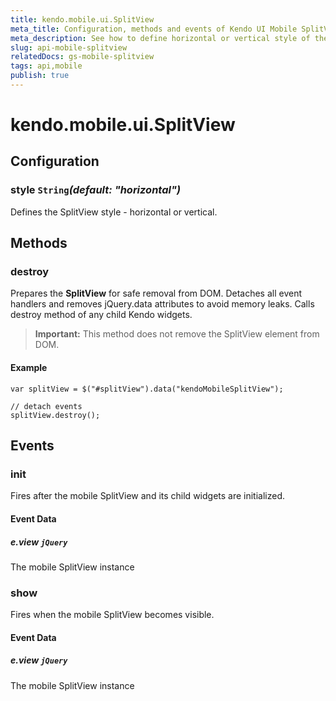 ```yaml
---
title: kendo.mobile.ui.SplitView
meta_title: Configuration, methods and events of Kendo UI Mobile SplitView
meta_description: See how to define horizontal or vertical style of the Kendo UI Mobile SplitView widget and learn which events are fired.
slug: api-mobile-splitview
relatedDocs: gs-mobile-splitview
tags: api,mobile
publish: true
---
```


# kendo.mobile.ui.SplitView

## Configuration

### style `String`*(default: "horizontal")*

 Defines the SplitView style - horizontal or vertical.

## Methods

### destroy
Prepares the **SplitView** for safe removal from DOM. Detaches all event handlers and removes jQuery.data attributes to avoid memory leaks. Calls destroy method of any child Kendo widgets.

> **Important:** This method does not remove the SplitView element from DOM.

#### Example

    var splitView = $("#splitView").data("kendoMobileSplitView");

    // detach events
    splitView.destroy();

## Events

### init

Fires after the mobile SplitView and its child widgets are initialized.

#### Event Data

##### e.view `jQuery`

The mobile SplitView instance

### show

Fires when the mobile SplitView becomes visible.

#### Event Data

##### e.view `jQuery`

The mobile SplitView instance

